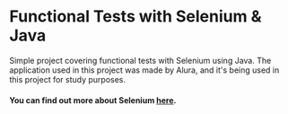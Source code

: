 # Functional Tests with Selenium & Java

Simple project covering functional tests with Selenium using Java. The application used in this project was made by
Alura, and it's being used in this project for study purposes.

#### You can find out more about Selenium [here](https://www.selenium.dev/).